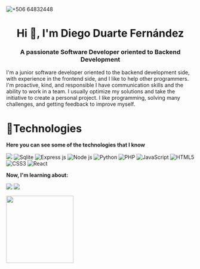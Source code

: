 
![+506 64832448 ](https://github.com/diegoTech14/diegoTech14/assets/85724318/48f7b585-7b73-41fb-85c6-9e7b89915353)


<h1 align="center">Hi 👋, I'm Diego Duarte Fernández</h1>
<h3 align="center">A passionate Software Developer oriented to Backend Development</h3>


I'm a junior software developer oriented to the backend development side, with experience in the frontend side, and I like to help other programmers. I'm proactive, kind, and responsible I have communication skills and the ability to work in a team. I usually optimize my solutions and take the initiative to create a personal project. I like programming, solving many challenges, and getting feedback to improve myself.

# 🎯Technologies

**Here you can see some of the technologies that I know**

<img src="https://img.shields.io/badge/MySQL-005C84?style=for-the-badge&logo=mysql&logoColor=white" /> <img src="https://img.shields.io/badge/Sqlite-003B57?style=for-the-badge&logo=sqlite&logoColor=white" alt="Sqlite"> <img src="https://img.shields.io/badge/Express%20js-000000?style=for-the-badge&logo=express&logoColor=white" alt="Express js"> <img src="https://img.shields.io/badge/Node%20js-339933?style=for-the-badge&logo=nodedotjs&logoColor=white" alt="Node js"> <img src="https://img.shields.io/badge/Python-FFD43B?style=for-the-badge&logo=python&logoColor=blue" alt="Python"> <img src="https://img.shields.io/badge/PHP-777BB4?style=for-the-badge&logo=php&logoColor=white" alt="PHP"> <img src="https://img.shields.io/badge/JavaScript-323330?style=for-the-badge&logo=javascript&logoColor=F7DF1E" alt="JavaScript"> <img src="https://img.shields.io/badge/HTML5-E34F26?style=for-the-badge&logo=html5&logoColor=white" alt="HTML5"> <img src="https://img.shields.io/badge/CSS3-1572B6?style=for-the-badge&logo=css3&logoColor=white" alt="CSS3"> <img src="https://img.shields.io/badge/React-20232A?style=for-the-badge&logo=react&logoColor=61DAFB" alt="React">

**Now, I'm learning about:** 

<img src="https://img.shields.io/badge/MongoDB-4EA94B?style=for-the-badge&logo=mongodb&logoColor=white"> <img src="https://img.shields.io/badge/Docker-2CA5E0?style=for-the-badge&logo=docker&logoColor=white">


<img height="180em" src="https://github-readme-stats-eight-theta.vercel.app/api?username=diegoTech14&show_icons=true&theme=gotham&include_all_commits=true&count_private=true"/>

